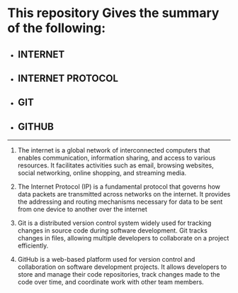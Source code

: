 # This repository Gives the summary of the following:

* ## INTERNET

* ## INTERNET PROTOCOL

* ## GIT

* ## GITHUB 

------

1. The internet is a global network of interconnected computers that enables communication, information sharing, and access to various resources. It facilitates activities such as email, browsing websites, social networking, online shopping, and streaming media.

2. The Internet Protocol (IP) is a fundamental protocol that governs how data packets are transmitted across networks on the internet. It provides the addressing and routing mechanisms necessary for data to be sent from one device to another over the internet

3. Git is a distributed version control system widely used for tracking changes in source code during software development.
Git tracks changes in files, allowing multiple developers to collaborate on a project efficiently.

4. GitHub is a web-based platform used for version control and collaboration on software development projects. It allows developers to store and manage their code repositories, track changes made to the code over time, and coordinate work with other team members.
